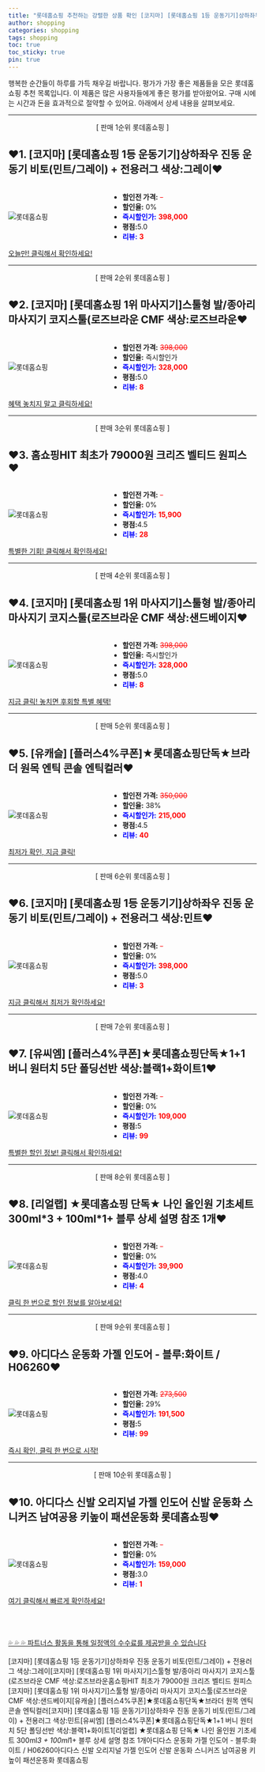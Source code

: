 ```yaml
---
title: "롯데홈쇼핑 추천하는 강렬한 상품 확인 [코지마] [롯데홈쇼핑 1등 운동기기]상하좌우 진동"
author: shopping
categories: shopping
tags: shopping
toc: true
toc_sticky: true
pin: true
---
```

행복한 순간들이 하루를 가득 채우길 바랍니다. 평가가 가장 좋은 제품들을 모은 롯데홈쇼핑 추천 목록입니다. 이 제품은 많은 사용자들에게 좋은 평가를 받아왔어요. 구매 시에는 시간과 돈을 효과적으로 절약할 수 있어요. 아래에서 상세 내용을 살펴보세요.

---
<p class="toplist" style="margin: 0 auto; display: block; width: fit-content;">[ 판매 1순위 롯데홈쇼핑 ]</p>

<h2><strong>❤️1. [코지마] [롯데홈쇼핑 1등 운동기기]상하좌우 진동 운동기 비토(민트/그레이) + 전용러그 색상:그레이❤️</strong></h2>

<div style="display: flex; align-items: center;">
    <div style="flex: 0.4;">
        <img src="https://thumbnail8.coupangcdn.com/thumbnails/remote/230x230ex/image/vendor_inventory/8fe9/2f6f32d59967d7959891e71ed9d3724da0f28954f8e4ffc8ad606aed4b8a.jpg" alt="롯데홈쇼핑" style="max-width: 100%;">
    </div>
    <div style="flex: 0.6; margin-left: 10px;">
        <ul>
            <li><strong>할인전 가격:</strong> <del style="color: red;">-</del></li>
            <li><strong>할인율:</strong> 0%</li>
            <li><span style='color:blue'><strong>즉시할인가:</strong></span> <span style='color:red'><strong>398,000</strong></span></li>
            <li><strong>평점:</strong>5.0</li>
            <li><span style='color:blue'><strong>리뷰:</strong></span> <span style='color:red'><strong>3</strong></span></li>
        </ul>
    </div>
</div>
<div class="center">
    <a href="https://selin100587001.github.io?lptag=AF9450613&subid=githubio&pageKey=7800392016&traceid=V0-153&itemId=21124348215&vendorItemId=74281643618" class="myButton">
        오늘만! 클릭해서 확인하세요!
    </a>
</div>


---
<p class="toplist" style="margin: 0 auto; display: block; width: fit-content;">[ 판매 2순위 롯데홈쇼핑 ]</p>

<h2><strong>❤️2. [코지마] [롯데홈쇼핑 1위 마사지기]스툴형 발/종아리 마사지기 코지스툴(로즈브라운 CMF 색상:로즈브라운❤️</strong></h2>

<div style="display: flex; align-items: center;">
    <div style="flex: 0.4;">
        <img src="https://thumbnail10.coupangcdn.com/thumbnails/remote/230x230ex/image/vendor_inventory/089b/5d5eb9978604a00b3dfc67a85750a8c0444f3e813779bb58c9081b87bbcc.jpg" alt="롯데홈쇼핑" style="max-width: 100%;">
    </div>
    <div style="flex: 0.6; margin-left: 10px;">
        <ul>
            <li><strong>할인전 가격:</strong> <del style="color: red;">398,000</del></li>
            <li><strong>할인율:</strong> 즉시할인가</li>
            <li><span style='color:blue'><strong>즉시할인가:</strong></span> <span style='color:red'><strong>328,000</strong></span></li>
            <li><strong>평점:</strong>5.0</li>
            <li><span style='color:blue'><strong>리뷰:</strong></span> <span style='color:red'><strong>8</strong></span></li>
        </ul>
    </div>
</div>
<div class="center">
    <a href="https://selin100587001.github.io?lptag=AF9450613&subid=githubio&pageKey=7650396681&traceid=V0-153&itemId=20354259811&vendorItemId=86693415730" class="myButton">
        혜택 놓치지 말고 클릭하세요!
    </a>
</div>


---
<p class="toplist" style="margin: 0 auto; display: block; width: fit-content;">[ 판매 3순위 롯데홈쇼핑 ]</p>

<h2><strong>❤️3. 홈쇼핑HIT 최초가 79000원 크리즈 벨티드 원피스❤️</strong></h2>

<div style="display: flex; align-items: center;">
    <div style="flex: 0.4;">
        <img src="https://thumbnail10.coupangcdn.com/thumbnails/remote/230x230ex/image/vendor_inventory/41f7/fafbfdd6f53645e5c74b86fe81324c250591a2a9bf5ef72df8ef390c8815.jpg" alt="롯데홈쇼핑" style="max-width: 100%;">
    </div>
    <div style="flex: 0.6; margin-left: 10px;">
        <ul>
            <li><strong>할인전 가격:</strong> <del style="color: red;">-</del></li>
            <li><strong>할인율:</strong> 0%</li>
            <li><span style='color:blue'><strong>즉시할인가:</strong></span> <span style='color:red'><strong>15,900</strong></span></li>
            <li><strong>평점:</strong>4.5</li>
            <li><span style='color:blue'><strong>리뷰:</strong></span> <span style='color:red'><strong>28</strong></span></li>
        </ul>
    </div>
</div>
<div class="center">
    <a href="https://selin100587001.github.io?lptag=AF9450613&subid=githubio&pageKey=8011297378&traceid=V0-153&itemId=22351404415&vendorItemId=89397503983" class="myButton">
        특별한 기회! 클릭해서 확인하세요!
    </a>
</div>


---
<p class="toplist" style="margin: 0 auto; display: block; width: fit-content;">[ 판매 4순위 롯데홈쇼핑 ]</p>

<h2><strong>❤️4. [코지마] [롯데홈쇼핑 1위 마사지기]스툴형 발/종아리 마사지기 코지스툴(로즈브라운 CMF 색상:샌드베이지❤️</strong></h2>

<div style="display: flex; align-items: center;">
    <div style="flex: 0.4;">
        <img src="https://thumbnail10.coupangcdn.com/thumbnails/remote/230x230ex/image/vendor_inventory/089b/5d5eb9978604a00b3dfc67a85750a8c0444f3e813779bb58c9081b87bbcc.jpg" alt="롯데홈쇼핑" style="max-width: 100%;">
    </div>
    <div style="flex: 0.6; margin-left: 10px;">
        <ul>
            <li><strong>할인전 가격:</strong> <del style="color: red;">398,000</del></li>
            <li><strong>할인율:</strong> 즉시할인가</li>
            <li><span style='color:blue'><strong>즉시할인가:</strong></span> <span style='color:red'><strong>328,000</strong></span></li>
            <li><strong>평점:</strong>5.0</li>
            <li><span style='color:blue'><strong>리뷰:</strong></span> <span style='color:red'><strong>8</strong></span></li>
        </ul>
    </div>
</div>
<div class="center">
    <a href="https://selin100587001.github.io?lptag=AF9450613&subid=githubio&pageKey=7650396681&traceid=V0-153&itemId=20354259812&vendorItemId=86693415718" class="myButton">
        지금 클릭! 놓치면 후회할 특별 혜택!
    </a>
</div>


---
<p class="toplist" style="margin: 0 auto; display: block; width: fit-content;">[ 판매 5순위 롯데홈쇼핑 ]</p>

<h2><strong>❤️5. [유캐슬] [플러스4%쿠폰]★롯데홈쇼핑단독★브라더 원목 엔틱 콘솔 엔틱컬러❤️</strong></h2>

<div style="display: flex; align-items: center;">
    <div style="flex: 0.4;">
        <img src="https://thumbnail6.coupangcdn.com/thumbnails/remote/230x230ex/image/vendor_inventory/610e/9e73b864eff3e1db0bd3808c4bfbdb284d008a95705c552cd3a31180b069.jpg" alt="롯데홈쇼핑" style="max-width: 100%;">
    </div>
    <div style="flex: 0.6; margin-left: 10px;">
        <ul>
            <li><strong>할인전 가격:</strong> <del style="color: red;">350,000</del></li>
            <li><strong>할인율:</strong> 38%</li>
            <li><span style='color:blue'><strong>즉시할인가:</strong></span> <span style='color:red'><strong>215,000</strong></span></li>
            <li><strong>평점:</strong>4.5</li>
            <li><span style='color:blue'><strong>리뷰:</strong></span> <span style='color:red'><strong>40</strong></span></li>
        </ul>
    </div>
</div>
<div class="center">
    <a href="https://selin100587001.github.io?lptag=AF9450613&subid=githubio&pageKey=182406784&traceid=V0-153&itemId=522600995&vendorItemId=70154135108" class="myButton">
        최저가 확인, 지금 클릭!
    </a>
</div>


---
<p class="toplist" style="margin: 0 auto; display: block; width: fit-content;">[ 판매 6순위 롯데홈쇼핑 ]</p>

<h2><strong>❤️6. [코지마] [롯데홈쇼핑 1등 운동기기]상하좌우 진동 운동기 비토(민트/그레이) + 전용러그 색상:민트❤️</strong></h2>

<div style="display: flex; align-items: center;">
    <div style="flex: 0.4;">
        <img src="https://thumbnail8.coupangcdn.com/thumbnails/remote/230x230ex/image/vendor_inventory/8fe9/2f6f32d59967d7959891e71ed9d3724da0f28954f8e4ffc8ad606aed4b8a.jpg" alt="롯데홈쇼핑" style="max-width: 100%;">
    </div>
    <div style="flex: 0.6; margin-left: 10px;">
        <ul>
            <li><strong>할인전 가격:</strong> <del style="color: red;">-</del></li>
            <li><strong>할인율:</strong> 0%</li>
            <li><span style='color:blue'><strong>즉시할인가:</strong></span> <span style='color:red'><strong>398,000</strong></span></li>
            <li><strong>평점:</strong>5.0</li>
            <li><span style='color:blue'><strong>리뷰:</strong></span> <span style='color:red'><strong>3</strong></span></li>
        </ul>
    </div>
</div>
<div class="center">
    <a href="https://selin100587001.github.io?lptag=AF9450613&subid=githubio&pageKey=7800392016&traceid=V0-153&itemId=21124348216&vendorItemId=74281643636" class="myButton">
        지금 클릭해서 최저가 확인하세요!
    </a>
</div>


---
<p class="toplist" style="margin: 0 auto; display: block; width: fit-content;">[ 판매 7순위 롯데홈쇼핑 ]</p>

<h2><strong>❤️7. [유씨엠] [플러스4%쿠폰]★롯데홈쇼핑단독★1+1 버니 원터치 5단 폴딩선반 색상:블랙1+화이트1❤️</strong></h2>

<div style="display: flex; align-items: center;">
    <div style="flex: 0.4;">
        <img src="https://thumbnail7.coupangcdn.com/thumbnails/remote/230x230ex/image/vendor_inventory/d3d0/755914528edc1a491a691cdb0757aef821c247f6d6d59216e81a531e3ee4.jpg" alt="롯데홈쇼핑" style="max-width: 100%;">
    </div>
    <div style="flex: 0.6; margin-left: 10px;">
        <ul>
            <li><strong>할인전 가격:</strong> <del style="color: red;">-</del></li>
            <li><strong>할인율:</strong> 0%</li>
            <li><span style='color:blue'><strong>즉시할인가:</strong></span> <span style='color:red'><strong>109,000</strong></span></li>
            <li><strong>평점:</strong>5</li>
            <li><span style='color:blue'><strong>리뷰:</strong></span> <span style='color:red'><strong>99</strong></span></li>
        </ul>
    </div>
</div>
<div class="center">
    <a href="https://selin100587001.github.io?lptag=AF9450613&subid=githubio&pageKey=7187926768&traceid=V0-153&itemId=18141974845&vendorItemId=78670992261" class="myButton">
        특별한 할인 정보! 클릭해서 확인하세요!
    </a>
</div>


---
<p class="toplist" style="margin: 0 auto; display: block; width: fit-content;">[ 판매 8순위 롯데홈쇼핑 ]</p>

<h2><strong>❤️8. [리얼랩] ★롯데홈쇼핑 단독★ 나인 올인원 기초세트 300ml*3 + 100ml*1+ 블루 상세 설명 참조 1개❤️</strong></h2>

<div style="display: flex; align-items: center;">
    <div style="flex: 0.4;">
        <img src="https://thumbnail9.coupangcdn.com/thumbnails/remote/230x230ex/image/vendor_inventory/1bd7/1880ff0955f4d361ed86eab07de195aa81ec8b95db07cd20db584f6708be.jpg" alt="롯데홈쇼핑" style="max-width: 100%;">
    </div>
    <div style="flex: 0.6; margin-left: 10px;">
        <ul>
            <li><strong>할인전 가격:</strong> <del style="color: red;">-</del></li>
            <li><strong>할인율:</strong> 0%</li>
            <li><span style='color:blue'><strong>즉시할인가:</strong></span> <span style='color:red'><strong>39,900</strong></span></li>
            <li><strong>평점:</strong>4.0</li>
            <li><span style='color:blue'><strong>리뷰:</strong></span> <span style='color:red'><strong>4</strong></span></li>
        </ul>
    </div>
</div>
<div class="center">
    <a href="https://selin100587001.github.io?lptag=AF9450613&subid=githubio&pageKey=7872446147&traceid=V0-153&itemId=21509149661&vendorItemId=88562663474" class="myButton">
        클릭 한 번으로 할인 정보를 알아보세요!
    </a>
</div>


---
<p class="toplist" style="margin: 0 auto; display: block; width: fit-content;">[ 판매 9순위 롯데홈쇼핑 ]</p>

<h2><strong>❤️9. 아디다스 운동화 가젤 인도어 - 블루:화이트 / H06260❤️</strong></h2>

<div style="display: flex; align-items: center;">
    <div style="flex: 0.4;">
        <img src="https://thumbnail10.coupangcdn.com/thumbnails/remote/230x230ex/image/vendor_inventory/727a/400078dadbf6a7e5819d1e6e45403c560afb300f50ca00dbb3ed0f55b452.jpg" alt="롯데홈쇼핑" style="max-width: 100%;">
    </div>
    <div style="flex: 0.6; margin-left: 10px;">
        <ul>
            <li><strong>할인전 가격:</strong> <del style="color: red;">273,500</del></li>
            <li><strong>할인율:</strong> 29%</li>
            <li><span style='color:blue'><strong>즉시할인가:</strong></span> <span style='color:red'><strong>191,500</strong></span></li>
            <li><strong>평점:</strong>5</li>
            <li><span style='color:blue'><strong>리뷰:</strong></span> <span style='color:red'><strong>99</strong></span></li>
        </ul>
    </div>
</div>
<div class="center">
    <a href="https://selin100587001.github.io?lptag=AF9450613&subid=githubio&pageKey=7645611990&traceid=V0-153&itemId=20328625869&vendorItemId=90573535076" class="myButton">
        즉시 확인, 클릭 한 번으로 시작!
    </a>
</div>


---
<p class="toplist" style="margin: 0 auto; display: block; width: fit-content;">[ 판매 10순위 롯데홈쇼핑 ]</p>

<h2><strong>❤️10. 아디다스 신발 오리지널 가젤 인도어 신발 운동화 스니커즈 남여공용 키높이 패션운동화 롯데홈쇼핑❤️</strong></h2>

<div style="display: flex; align-items: center;">
    <div style="flex: 0.4;">
        <img src="https://thumbnail6.coupangcdn.com/thumbnails/remote/230x230ex/image/vendor_inventory/d0e1/23b42ead8f89db1d62d8b2ecd410ebe8b768f3d6e4335a3d33884e8abd08.png" alt="롯데홈쇼핑" style="max-width: 100%;">
    </div>
    <div style="flex: 0.6; margin-left: 10px;">
        <ul>
            <li><strong>할인전 가격:</strong> <del style="color: red;">-</del></li>
            <li><strong>할인율:</strong> 0%</li>
            <li><span style='color:blue'><strong>즉시할인가:</strong></span> <span style='color:red'><strong>159,000</strong></span></li>
            <li><strong>평점:</strong>3.0</li>
            <li><span style='color:blue'><strong>리뷰:</strong></span> <span style='color:red'><strong>1</strong></span></li>
        </ul>
    </div>
</div>
<div class="center">
    <a href="https://selin100587001.github.io?lptag=AF9450613&subid=githubio&pageKey=8119059314&traceid=V0-153&itemId=23021891722&vendorItemId=88225083484" class="myButton">
        여기 클릭해서 빠르게 확인하세요!
    </a>
</div>

<br><br><br>[💦 💦 💦 파트너스 활동을 통해 일정액의 수수료를 제공받을 수 있습니다](https://link.coupang.com/a/bcpT2c)<br><br>[코지마] [롯데홈쇼핑 1등 운동기기]상하좌우 진동 운동기 비토(민트/그레이) + 전용러그 색상:그레이[코지마] [롯데홈쇼핑 1위 마사지기]스툴형 발/종아리 마사지기 코지스툴(로즈브라운 CMF 색상:로즈브라운홈쇼핑HIT 최초가 79000원 크리즈 벨티드 원피스[코지마] [롯데홈쇼핑 1위 마사지기]스툴형 발/종아리 마사지기 코지스툴(로즈브라운 CMF 색상:샌드베이지[유캐슬] [플러스4%쿠폰]★롯데홈쇼핑단독★브라더 원목 엔틱 콘솔 엔틱컬러[코지마] [롯데홈쇼핑 1등 운동기기]상하좌우 진동 운동기 비토(민트/그레이) + 전용러그 색상:민트[유씨엠] [플러스4%쿠폰]★롯데홈쇼핑단독★1+1 버니 원터치 5단 폴딩선반 색상:블랙1+화이트1[리얼랩] ★롯데홈쇼핑 단독★ 나인 올인원 기초세트 300ml*3 + 100ml*1+ 블루 상세 설명 참조 1개아디다스 운동화 가젤 인도어 - 블루:화이트 / H06260아디다스 신발 오리지널 가젤 인도어 신발 운동화 스니커즈 남여공용 키높이 패션운동화 롯데홈쇼핑